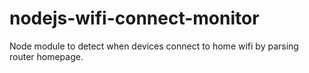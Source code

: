nodejs-wifi-connect-monitor
===========================

Node module to detect when devices connect to home wifi by parsing router homepage.
